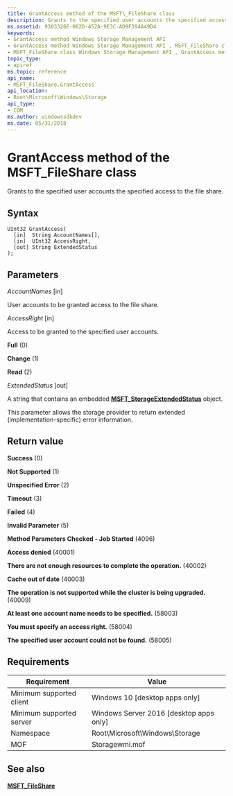 ```yaml
---
title: GrantAccess method of the MSFT\_FileShare class
description: Grants to the specified user accounts the specified access to the file share.
ms.assetid: 9303326E-062D-452A-9E3C-AD9F394A49D4
keywords:
- GrantAccess method Windows Storage Management API
- GrantAccess method Windows Storage Management API , MSFT_FileShare class
- MSFT_FileShare class Windows Storage Management API , GrantAccess method
topic_type:
- apiref
ms.topic: reference
api_name:
- MSFT_FileShare.GrantAccess
api_location:
- Root\Microsoft\Windows\Storage
api_type:
- COM
ms.author: windowssdkdev
ms.date: 05/31/2018
---
```


# GrantAccess method of the MSFT\_FileShare class

Grants to the specified user accounts the specified access to the file share.

## Syntax


```mof
UInt32 GrantAccess(
  [in]  String AccountNames[],
  [in]  UInt32 AccessRight,
  [out] String ExtendedStatus
);
```



## Parameters

 

*AccountNames* \[in\]
 

User accounts to be granted access to the file share.

 

*AccessRight* \[in\]
 

Access to be granted to the specified user accounts.

 

**Full** (0)
 

**Change** (1)
 

**Read** (2)
   

*ExtendedStatus* \[out\]
 

A string that contains an embedded [**MSFT\_StorageExtendedStatus**](msft-storageextendedstatus.md) object.

This parameter allows the storage provider to return extended (implementation-specific) error information.

 

## Return value

 

**Success** (0)
 

**Not Supported** (1)
 

**Unspecified Error** (2)
 

**Timeout** (3)
 

**Failed** (4)
 

**Invalid Parameter** (5)
 

**Method Parameters Checked - Job Started** (4096)
 

**Access denied** (40001)
 

**There are not enough resources to complete the operation.** (40002)
 

**Cache out of date** (40003)
 

**The operation is not supported while the cluster is being upgraded.** (40009)
 

**At least one account name needs to be specified.** (58003)
 

**You must specify an access right.** (58004)
 

**The specified user account could not be found.** (58005)
 

## Requirements



| Requirement | Value |
|-------------------------------------|-------------------------------------------------------------------------------------------|
| Minimum supported client | Windows 10 \[desktop apps only\]                                               |
| Minimum supported server | Windows Server 2016 \[desktop apps only\]                                      |
| Namespace                | Root\\Microsoft\\Windows\\Storage                                              |
| MOF                      |  Storagewmi.mof  |



## See also

 

[**MSFT\_FileShare**](msft-fileshare.md)
 

 

 





